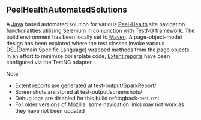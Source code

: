 ## PeelHealthAutomatedSolutions
A [Java] based automated solution for various [Peel-Health] site navigation functionalities utilising [Selenium] in conjunction with [TestNG] framework. The build environment has been locally set to [Maven]. A page-object-model design has been explored where the test classes invoke various DSL(Domain Specific Language) wrapped methods from the page objects. In an effort to minimize boilerplate code, [Extent reports] have been configured via the TestNG adapter.

Note:
- Extent reports are generated at test-output/SparkReport/
- Screenshots are stored at test-output/screenshots/
- Debug logs are disabled for this build ref:logback-test.xml
- For older versions of Mozilla, some navigation links may not work as they have not been updated

[Peel-Health]: https://www.peelregion.ca/health/
[Java]: https://www.java.com/
[Selenium]: https://www.selenium.dev/
[TestNG]: https://testng.org/doc/
[Maven]: https://maven.apache.org/
[Extent reports]: https://www.extentreports.com/
